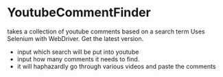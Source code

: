# YoutubeCommentFinder
 takes a collection of youtube comments based on a search term
 Uses Selenium with WebDriver. Get the latest version.
 - input which search will be put into youtube
 - input how many comments it needs to find.
 - it will haphazardly go through various videos and paste the comments
